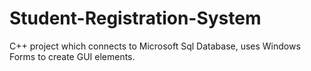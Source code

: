# Student-Registration-System
С++ project which connects to Microsoft Sql Database, uses Windows Forms to create GUI elements.
